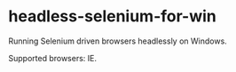 headless-selenium-for-win
=========================

Running Selenium driven browsers headlessly on Windows.

Supported browsers: IE.

